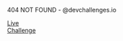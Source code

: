 404 NOT FOUND - @devchallenges.io

[Live](https://myteam-nikruto.surge.sh)\
[Challenge](https://devchallenges.io/challenges/hhmesazsqgKXrTkYkt0U)
